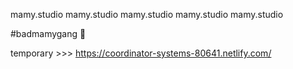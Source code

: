 mamy.studio
mamy.studio
mamy.studio
mamy.studio
mamy.studio

#badmamygang 🍑

temporary >>> https://coordinator-systems-80641.netlify.com/
